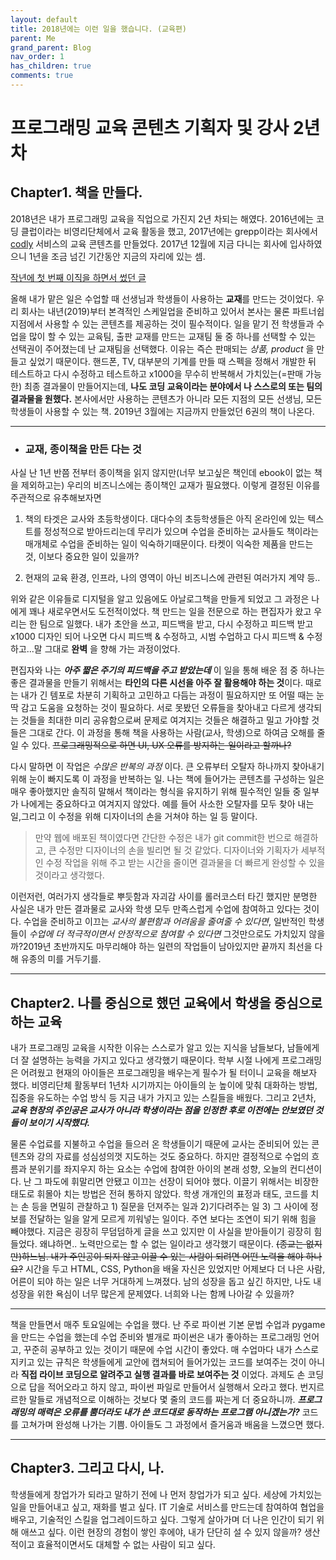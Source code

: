 ```yaml
---
layout: default
title: 2018년에는 이런 일을 했습니다. (교육편)
parent: Me
grand_parent: Blog
nav_order: 1
has_children: true
comments: true
---
```


# 프로그래밍 교육 콘텐츠 기획자 및 강사 2년차

## Chapter1. 책을 만들다.

2018년은 내가 프로그래밍 교육을 직업으로 가진지 2년 차되는 해였다. 2016년에는 코딩 클럽이라는 비영리단체에서 교육 활동을 했고, 2017년에는 grepp이라는 회사에서 [codly](codly.co.kr) 서비스의 교육 콘텐츠를 만들었다. 2017년 12월에 지금 다니는 회사에 입사하였으니 1년을 조금 넘긴 기간동안 지금의 자리에 있는 셈.

[작년에 첫 번째 이직을 하면서 썼던 글](https://blog.naver.com/hrr11/221152315490)

올해 내가 맡은 일은 수업할 때 선생님과 학생들이 사용하는 **교재**를 만드는 것이었다. 우리 회사는 내년(2019)부터 본격적인 스케일업을 준비하고 있어서 본사는 물론 파트너쉽 지점에서 사용할 수 있는 콘텐츠를 제공하는 것이 필수적이다.
일을 맡기 전 학생들과 수업을 많이 할 수 있는 교육팀, 출판 교재를 만드는 교재팀 둘 중 하나를 선택할 수 있는 선택권이 주어졌는데 난 교재팀을 선택했다. 이유는 즉슨 판매되는 _상품, product_ 을 만들고 싶었기 때문이다. 핸드폰, TV, 대부분의 기계를 만들 때 스펙을 정해서 개발한 뒤 테스트하고 다시 수정하고 테스트하고 x1000을 무수히 반복해서 가치있는(=판매 가능한) 최종 결과물이 만들어지는데, **나도 코딩 교육이라는 분야에서 나 스스로의 또는 팀의 결과물을 원했다.** 본사에서만 사용하는 콘텐츠가 아니라 모든 지점의 모든 선생님, 모든 학생들이 사용할 수 있는 책. 2019년 3월에는 지금까지 만들었던 6권의 책이 나온다.

---

- ### 교재, 종이책을 만든 다는 것

사실 난 1년 반쯤 전부터 종이책을 읽지 않지만(너무 보고싶은 책인데 ebook이 없는 책을 제외하고는) 우리의 비즈니스에는 종이책인 교재가 필요했다. 이렇게 결정된 이유를 주관적으로 유추해보자면

1. 책의 타겟은 교사와 초등학생이다. 대다수의 초등학생들은 아직 온라인에 있는 텍스트를 정성적으로 받아드리는데 무리가 있으며 수업을 준비하는 교사들도 책이라는 매개체로 수업을 준비하는 일이 익숙하기때문이다. 타켓이 익숙한 제품을 만드는 것, 이보다 중요한 일이 있을까?

2. 현재의 교육 환경, 인프라, 나의 영역이 아닌 비즈니스에 관련된 여러가지 계약 등..

위와 같은 이유들로 디지털을 알고 있음에도 아날로그책을 만들게 되었고 그 과정은 나에게 꽤나 새로우면서도 도전적이었다. 책 만드는 일을 전문으로 하는 편집자가 왔고 우리는 한 팀으로 일했다. 내가 초안을 쓰고, 피드백을 받고, 다시 수정하고 피드백 받고 x1000 디자인 되어 나오면 다시 피드백 & 수정하고, 시범 수업하고 다시 피드백 & 수정하고...말 그대로 **완벽** 을 향해 가는 과정이었다.

편집자와 나는 **_아주 짧은 주기의 피드백을 주고 받았는데_** 이 일을 통해 배운 점 중 하나는 좋은 결과물을 만들기 위해서는 **타인의 다른 시선을 아주 잘 활용해야 하는 것**이다. 때로는 내가 긴 템포로 차분히 기획하고 고민하고 다듬는 과정이 필요하지만 또 어떨 때는 눈 딱 감고 도움을 요청하는 것이 필요하다. 서로 못봤던 오류들을 찾아내고 다르게 생각되는 것들을 최대한 미리 공유함으로써 문제로 여겨지는 것들은 해결하고 밀고 가야할 것들은 그대로 간다. 이 과정을 통해 책을 사용하는 사람(교사, 학생)으로 하여금 오해를 줄일 수 있다. ~~프로그래밍적으로 하면 UI, UX 오류를 방지하는 일이라고 할까나?~~

다시 말하면 이 작업은 _수많은 반복의 과정_ 이다. 큰 오류부터 오탈자 하나까지 찾아내기 위해 눈이 빠지도록 이 과정을 반복하는 일. 나는 책에 들어가는 콘텐츠를 구성하는 일은 매우 좋아했지만 솔직히 말해서 책이라는 형식을 유지하기 위해 필수적인 일들 중 일부가 나에게는 중요하다고 여겨지지 않았다. 예를 들어 사소한 오탈자를 모두 찾아 내는 일,그리고 이 수정을 위해 디자이너의 손을 거쳐야 하는 일 등 말이다.

> 만약 웹에 배포된 책이였다면 간단한 수정은 내가 git commit한 번으로 해결하고, 큰 수정만 디자이너의 손을 빌리면 될 것 같았다. 디자이너와 기획자가 세부적인 수정 작업을 위해 주고 받는 시간을 줄이면 결과물을 더 빠르게 완성할 수 있을 것이라고 생각했다.

이런저런, 여러가지 생각들로 뿌듯함과 자괴감 사이를 롤러코스터 타긴 했지만 분명한 사실은 내가 만든 결과물로 교사와 학생 모두 만족스럽게 수업에 참여하고 있다는 것이다. 수업을 준비하고 이끄는 _교사의 불편함과 어려움을 줄여줄 수 있다면_, 일반적인 학생들이 _수업에 더 적극적이면서 안정적으로 참여할 수 있다면_ 그것만으로도 가치있지 않을까?2019년 초반까지도 마무리해야 하는 일련의 작업들이 남아있지만 끝까지 최선을 다해 유종의 미를 거두기를.

---

## Chapter2. 나를 중심으로 했던 교육에서 학생을 중심으로 하는 교육

내가 프로그래밍 교육을 시작한 이유는 스스로가 알고 있는 지식을 남들보다, 남들에게 더 잘 설명하는 능력을 가지고 있다고 생각했기 때문이다. 학부 시절 나에게 프로그래밍은 어려웠고 현재의 아이들은 프로그래밍을 배우는게 필수가 될 터이니 교육을 해보자 했다. 비영리단체 활동부터 1년차 시기까지는 아이들의 눈 높이에 맞춰 대화하는 방법, 집중을 유도하는 수업 방식 등 지금 내가 가지고 있는 스킬들을 배웠다. 그리고 2년차, **_교육 현장의 주인공은 교사가 아니라 학생이라는 점을 인정한 후로 이전에는 안보였던 것들이 보이기 시작했다._**

물론 수업료를 지불하고 수업을 들으러 온 학생들이기 때문에 교사는 준비되어 있는 콘텐츠와 강의 자료를 성심성의껏 지도하는 것도 중요하다. 하지만 결정적으로 수업의 흐름과 분위기를 좌지우지 하는 요소는 수업에 참여한 아이의 본래 성향, 오늘의 컨디션이다. 난 그 파도에 휘말리면 안됐고 이끄는 선장이 되어야 했다. 이끌기 위해서는 비장한 태도로 휘몰아 치는 방법은 전혀 통하지 않았다. 학생 개개인의 표정과 태도, 코드를 치는 손 등을 면밀히 관찰하고 1) 질문을 던져주는 일과 2)기다려주는 일 3) 그 사이에 정보를 전달하는 일을 알게 모르게 끼워넣는 일이다. 주연 보다는 조연이 되기 위해 힘을 빼야했다. 지금은 굉장히 무덤덤하게 글을 쓰고 있지만 이 사실을 받아들이기 굉장히 힘들었다. 왜냐하면.. 노력만으로는 할 수 없는 일이라고 생각했기 때문이다. ~~(종교는 없지만)하느님. 내가 주인공이 되지 않고 이끌 수 있는 사람이 되려면 어떤 노력을 해야 하나요?~~ 시간을 두고 HTML, CSS, Python을 배울 자신은 있었지만 어제보다 더 나은 사람, 어른이 되야 하는 일은 너무 거대하게 느껴졌다. 남의 성장을 돕고 싶긴 하지만, 나도 내 성장을 위한 욕심이 너무 많은게 문제였다. 너희와 나는 함께 나아갈 수 있을까?

---

책을 만들면서 매주 토요일에는 수업을 했다. 난 주로 파이썬 기본 문법 수업과 pygame을 만드는 수업을 했는데 수업 준비와 별개로 파이썬은 내가 좋아하는 프로그래밍 언어고, 꾸준히 공부하고 있는 것이기 때문에 수업 시간이 좋았다. 매 수업마다 내가 스스로 지키고 있는 규칙은 학생들에게 교안에 캡쳐되어 들어가있는 코드를 보여주는 것이 아니라 **직접 라이브 코딩으로 알려주고 실행 결과를 바로 보여주는 것** 이었다. 과제도 손 코딩으로 답을 적어오라고 하지 않고, 파이썬 파일로 만들어서 실행해서 오라고 했다. 번지르르한 말들로 개념적으로 이해하는 것보다 몇 줄의 코드를 짜는게 더 중요하니까. **_프로그래밍의 매력은 오류를 뿜더라도 내가 쓴 코드대로 동작하는 프로그램 아니겠는가?_** 코드를 고쳐가며 완성해 나가는 기쁨. 아이들도 그 과정에서 즐거움과 배움을 느꼈으면 했다.

---

## Chapter3. 그리고 다시, 나.

학생들에게 창업가가 되라고 말하기 전에 나 먼저 창업가가 되고 싶다. 세상에 가치있는 일을 만들어내고 싶고, 재화를 벌고 싶다. IT 기술로 서비스를 만드는데 참여하여 협업을 배우고, 기술적인 스킬을 업그레이드하고 싶다. 그렇게 살아가며 더 나은 인간이 되기 위해 애쓰고 싶다. 이런 현장의 경험이 쌓인 후에야, 내가 단단히 설 수 있지 않을까? 생산적이고 효율적이면서도 대체할 수 없는 사람이 되고 싶다.
